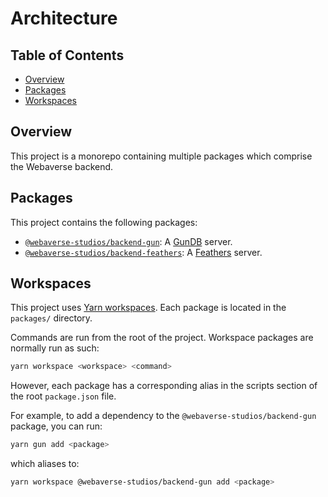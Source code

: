# Architecture

## Table of Contents

- [Overview](#overview)
- [Packages](#packages)
- [Workspaces](#workspaces)


## Overview

This project is a monorepo containing multiple packages which comprise the
Webaverse backend.


## Packages

This project contains the following packages:

- [`@webaverse-studios/backend-gun`][0]: A [GunDB][2] server.
- [`@webaverse-studios/backend-feathers`][1]: A [Feathers][3] server.


## Workspaces

This project uses [Yarn workspaces][4]. Each package is located in the
`packages/` directory.

Commands are run from the root of the project. Workspace packages are
normally run as such:

```sh
yarn workspace <workspace> <command>
```

However, each package has a corresponding alias in the scripts section of the
root `package.json` file.

For example, to add a dependency to the `@webaverse-studios/backend-gun`
package, you can run:

```sh
yarn gun add <package>
```

which aliases to:

```sh
yarn workspace @webaverse-studios/backend-gun add <package>
```

[0]: packages/backend/gun/README.md "@webaverse-studios/backend-gun"
[1]: packages/backend/feathers/README.md "@webaverse-studios/backend-feathers"
[2]: https://gun.eco/ "GunDB"
[3]: https://feathersjs.com/ "Feathers"
[4]: https://yarnpkg.com/lang/en/docs/workspaces/ "Yarn Workspaces"
